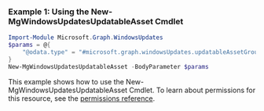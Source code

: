 ### Example 1: Using the New-MgWindowsUpdatesUpdatableAsset Cmdlet
```powershell
Import-Module Microsoft.Graph.WindowsUpdates
$params = @{
	"@odata.type" = "#microsoft.graph.windowsUpdates.updatableAssetGroup"
}
New-MgWindowsUpdatesUpdatableAsset -BodyParameter $params
```
This example shows how to use the New-MgWindowsUpdatesUpdatableAsset Cmdlet.
To learn about permissions for this resource, see the [permissions reference](/graph/permissions-reference).
